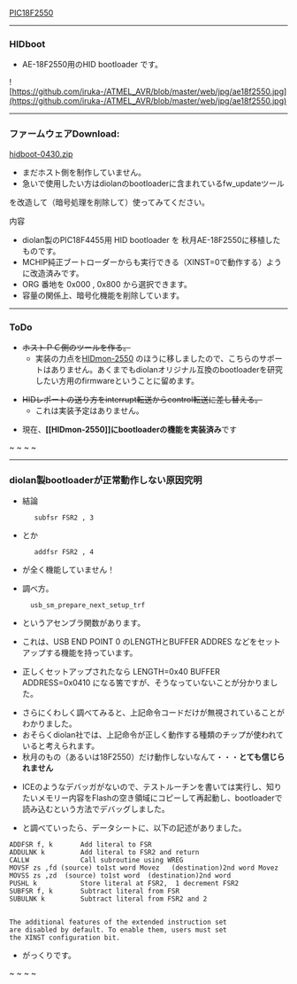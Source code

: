 ﻿[PIC18F2550](PIC18F2550.md) 

- - - -
### HIDboot

- AE-18F2550用のHID bootloader です。

<!-- dummy comment line for breaking list -->

![https://github.com/iruka-/ATMEL_AVR/blob/master/web/jpg/ae18f2550.jpg](https://github.com/iruka-/ATMEL_AVR/blob/master/web/jpg/ae18f2550.jpg) 

- - - -

### ファームウェアDownload:

[hidboot-0430.zip](https://github.com/iruka-/ATMEL_AVR/blob/master/web/upload/PIC/hidboot-0430.zip) 

- まだホスト側を制作していません。
- 急いで使用したい方はdiolanのbootloaderに含まれているfw_updateツール

<!-- dummy comment line for breaking list -->
を改造して（暗号処理を削除して）使ってみてください。

内容
- diolan製のPIC18F4455用 HID bootloader を 秋月AE-18F2550に移植したものです。
- MCHIP純正ブートローダーからも実行できる（XINST=0で動作する）ように改造済みです。
- ORG 番地を 0x000 , 0x800 から選択できます。
- 容量の関係上、暗号化機能を削除しています。

<!-- dummy comment line for breaking list -->



- - - -
### ToDo
- ~~ホストＰＣ側のツールを作る。~~
    - 実装の力点を[HIDmon-2550](HIDmon-2550.md) のほうに移しましたので、こちらのサポートはありません。あくまでもdiolanオリジナル互換のbootloaderを研究したい方用のfirmwareということに留めます。

<!-- dummy comment line for breaking list -->

- ~~HIDレポートの送り方をinterrupt転送からcontrol転送に差し替える。~~
    - これは実装予定はありません。

<!-- dummy comment line for breaking list -->

- 現在、**[[HIDmon-2550]]にbootloaderの機能を実装済み**です

<!-- dummy comment line for breaking list -->

~
~
~
~
- - - -
### diolan製bootloaderが正常動作しない原因究明
- 結論

		 subfsr FSR2 , 3
- とか

		 addfsr FSR2 , 4
- が全く機能していません！
- 調べ方。

		usb_sm_prepare_next_setup_trf
- というアセンブラ関数があります。
- これは、USB END POINT 0 のLENGTHとBUFFER ADDRES などをセットアップする機能を持っています。
- 正しくセットアップされたなら LENGTH=0x40 BUFFER ADDRESS=0x0410 になる筈ですが、そうなっていないことが分かりました。

<!-- dummy comment line for breaking list -->

- さらにくわしく調べてみると、上記命令コードだけが無視されていることがわかりました。
- おそらくdiolan社では、上記命令が正しく動作する種類のチップが使われていると考えられます。
- 秋月のもの（あるいは18F2550）だけ動作しないなんて・・・**とても信じられません**

<!-- dummy comment line for breaking list -->

- ICEのようなデバッガがないので、テストルーチンを書いては実行し、知りたいメモリー内容をFlashの空き領域にコピーして再起動し、bootloaderで読み込むという方法でデバッグしました。

<!-- dummy comment line for breaking list -->

- と調べていったら、データシートに、以下の記述がありました。

<!-- dummy comment line for breaking list -->


	ADDFSR f, k       Add literal to FSR
	ADDULNK k         Add literal to FSR2 and return
	CALLW             Call subroutine using WREG
	MOVSF zs ,fd (source) to1st word Movez   (destination)2nd word Movez
	MOVSS zs ,zd  (source) to1st word  (destination)2nd word
	PUSHL k           Store literal at FSR2,  1 decrement FSR2
	SUBFSR f, k       Subtract literal from FSR
	SUBULNK k         Subtract literal from FSR2 and 2


	The additional features of the extended instruction set
	are disabled by default. To enable them, users must set
	the XINST configuration bit.

- がっくりです。

<!-- dummy comment line for breaking list -->

~
~
~
~

